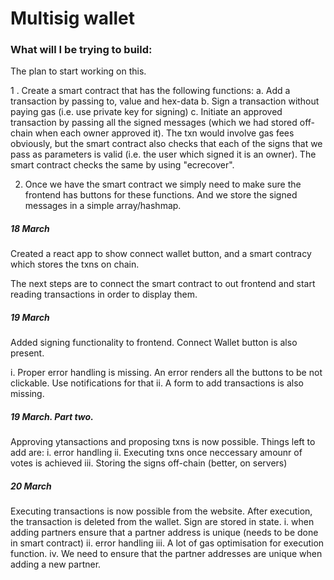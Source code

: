 # Multisig wallet

### What will I be trying to build: 

The plan to start working on this.

1 . Create a smart contract that has the following functions:
      a. Add a transaction by passing to, value and hex-data
      b. Sign a transaction without paying gas (i.e. use private key for signing)
      c. Initiate an approved transaction by passing all the signed messages (which we had stored off-chain when each owner approved it). The txn would involve gas fees obviously, but the smart contract also checks that each of the signs that we pass as parameters is valid (i.e. the user which signed it is an owner). The smart contract checks the same by using "ecrecover".


2. Once we have the smart contract we simply need to make sure the frontend has buttons for these functions. And we store the signed messages in a simple array/hashmap.


##### 18 March

Created a react app to show connect wallet button, and a smart contracy which stores the txns on chain. 

The next steps are to connect the smart contract to out frontend and start reading transactions in order to display them. 


##### 19 March
Added signing functionality to frontend. Connect Wallet button is also present.

i. Proper error handling is missing. An error renders all the buttons to be not clickable. Use notifications for that
ii. A form to add transactions is also missing. 


##### 19 March. Part two.

Approving ytansactions and proposing txns is now possible. Things left to add are:
i. error handling
ii. Executing txns once neccessary amounr of votes is achieved
iii. Storing the signs off-chain (better, on servers)


##### 20 March

Executing transactions is now possible from the website. After execution, the transaction is deleted from the wallet. Sign are stored in state.
i. when adding partners ensure that a partner address is unique (needs to be done in smart contract)
ii. error handling
iii. A lot of gas optimisation for execution function.
iv. We need to ensure that the partner addresses are unique when adding a new partner.